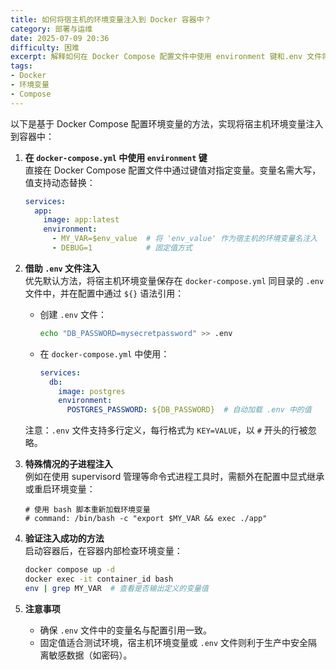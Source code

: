 ```yaml
---
title: 如何将宿主机的环境变量注入到 Docker 容器中？
category: 部署与运维
date: 2025-07-09 20:36
difficulty: 困难
excerpt: 解释如何在 Docker Compose 配置文件中使用 environment 键和.env 文件将宿主环境变量注入容器。
tags:
- Docker
- 环境变量
- Compose
---
```

以下是基于 Docker Compose 配置环境变量的方法，实现将宿主机环境变量注入到容器中：  

1. **在 `docker-compose.yml` 中使用 `environment` 键**  
   直接在 Docker Compose 配置文件中通过键值对指定变量。变量名需大写，值支持动态替换：  
   ```yaml
   services:
     app:
       image: app:latest
       environment:
         - MY_VAR=$env_value  # 将 'env_value' 作为宿主机的环境变量名注入
         - DEBUG=1            # 固定值方式
   ```

2. **借助 `.env` 文件注入**  
   优先默认方法，将宿主机环境变量保存在 `docker-compose.yml` 同目录的 `.env` 文件中，并在配置中通过 `${}` 语法引用：  
   - 创建 `.env` 文件：  
     ```bash
     echo "DB_PASSWORD=mysecretpassword" >> .env
     ```
   - 在 `docker-compose.yml` 中使用：  
     ```yaml
     services:
       db:
         image: postgres
         environment:
           POSTGRES_PASSWORD: ${DB_PASSWORD}  # 自动加载 .env 中的值
     ```
   注意：`.env` 文件支持多行定义，每行格式为 `KEY=VALUE`，以 `#` 开头的行被忽略。

3. **特殊情况的子进程注入**  
   例如在使用 supervisord 管理等命令式进程工具时，需额外在配置中显式继承或重启环境变量：  
   ```
   # 使用 bash 脚本重新加载环境变量
   # command: /bin/bash -c "export $MY_VAR && exec ./app"
   ```

4. **验证注入成功的方法**  
   启动容器后，在容器内部检查环境变量：  
   ```bash
   docker compose up -d
   docker exec -it container_id bash
   env | grep MY_VAR  # 查看是否输出定义的变量值
   ```

5. **注意事项**  
   - 确保 `.env` 文件中的变量名与配置引用一致。
   - 固定值适合测试环境，宿主机环境变量或 `.env` 文件则利于生产中安全隔离敏感数据（如密码）。
